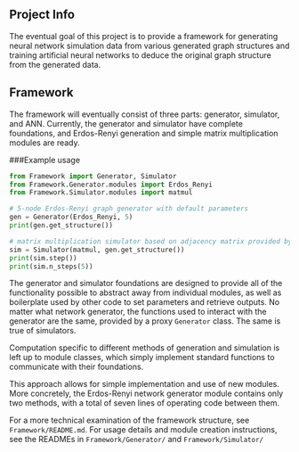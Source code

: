 Project Info
---
The eventual goal of this project is to provide a framework for generating 
neural network simulation data from various generated graph structures and 
training artificial neural networks to deduce the original graph structure from 
the generated data.

Framework
---
The framework will eventually consist of three parts: generator, simulator, and 
ANN. Currently, the generator and simulator have complete foundations, and 
Erdos-Renyi generation and simple matrix multiplication modules are ready.

###Example usage
```python
from Framework import Generator, Simulator
from Framework.Generator.modules import Erdos_Renyi
from Framework.Simulator.modules import matmul

# 5-node Erdos-Renyi graph generator with default parameters
gen = Generator(Erdos_Renyi, 5)
print(gen.get_structure())

# matrix multiplication simulator based on adjacency matrix provided by gen
sim = Simulator(matmul, gen.get_structure())
print(sim.step())
print(sim.n_steps(5))
```

The generator and simulator foundations are designed to provide all of the 
functionality possible to abstract away from individual modules, as well as 
boilerplate used by other code to set parameters and retrieve outputs. No matter 
what network generator, the functions used to interact with the generator are 
the same, provided by a proxy `Generator` class. The same is true of simulators.

Computation specific to different methods of generation and simulation is left 
up to module classes, which simply implement standard functions to communicate 
with their foundations.

This approach allows for simple implementation and use of new modules. More 
concretely, the Erdos-Renyi network generator module contains only two methods, 
with a total of seven lines of operating code between them.

For a more technical examination of the framework structure, see 
`Framework/README.md`. For usage details and module creation instructions, see 
the READMEs in `Framework/Generator/` and `Framework/Simulator/`

